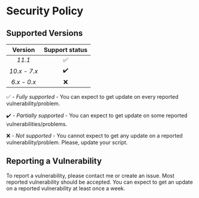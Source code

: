 # Security Policy

## Supported Versions

| Version | Support status |
| :-: | :-: |
| _11.1_ | :white_check_mark: |
| _10.x - 7.x_ | :heavy_check_mark: |
| _6.x - 0.x_ | :x: |

:white_check_mark: - _Fully supported_ - You can expect to get update on every reported vulnerability/problem.

:heavy_check_mark: - _Partially supported_ - You can expect to get update on some reported vulnerabilities/problems.

:x: - _Not supported_ - You cannot expect to get any update on a reported vulnerability/problem. Please, update your script.

## Reporting a Vulnerability

To report a vulnerability, please contact me or create an issue.
Most reported vulnerability should be accepted. You can expect to get 
an update on a reported vulnerability at least once a week.
